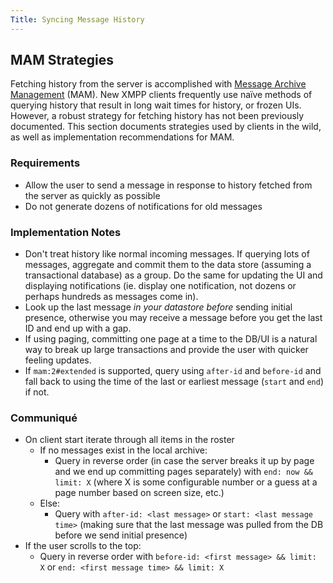 ```yaml
---
Title: Syncing Message History
---
```


## MAM Strategies

Fetching history from the server is accomplished with [Message Archive
Management][MAM] (MAM).
New XMPP clients frequently use naïve methods of querying history that result in
long wait times for history, or frozen UIs.
However, a robust strategy for fetching history has not been previously
documented.
This section documents strategies used by clients in the wild, as well as
implementation recommendations for MAM.

### Requirements

- Allow the user to send a message in response to history fetched from the
  server as quickly as possible
- Do not generate dozens of notifications for old messages

### Implementation Notes

- Don't treat history like normal incoming messages.
  If querying lots of messages, aggregate and commit them to the data store
  (assuming a transactional database) as a group.
  Do the same for updating the UI and displaying notifications (ie. display one
  notification, not dozens or perhaps hundreds as messages come in).
- Look up the last message _in your datastore before_ sending initial presence,
  otherwise you may receive a message before you get the last ID and end up with
  a gap.
- If using paging, committing one page at a time to the DB/UI is a natural way
  to break up large transactions and provide the user with quicker feeling
  updates.
- If `mam:2#extended` is supported, query using `after-id` and `before-id` and
  fall back to using the time of the last or earliest message (`start` and
  `end`) if not.

### Communiqué

- On client start iterate through all items in the roster
    - If no messages exist in the local archive:
        - Query in reverse order (in case the server breaks it up by page and we
          end up committing pages separately) with `end: now && limit: X` (where
          X is some configurable number or a guess at a page number based on
          screen size, etc.)
    - Else:
        - Query with `after-id: <last message>` or `start: <last message time>`
          (making sure that the last message was pulled from the DB before we
          send initial presence)
- If the user scrolls to the top:
    - Query in reverse order with `before-id: <first message> && limit: X` or
      `end: <first message time> && limit: X`


[MAM]: https://xmpp.org/extensions/xep-0313.html
